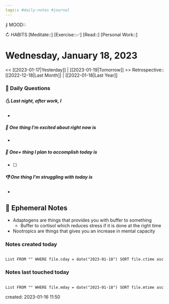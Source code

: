 ```yaml
---
tags:: #daily-notes #journal
---
```


⨑ MOOD::

↻ HABITS
[Meditate::]
[Exercise::✅]
[Read::]
[Personal Work::]

# Wednesday, January 18, 2023

<< [[2023-01-17|Yesterday]] | [[2023-01-19|Tomorrow]] >>
Retrospective:: [[2022-12-18|Last Month]] | [[2022-01-18|Last Year]]

### 📅 Daily Questions

##### 🌜 Last night, after work, I

-

##### 🙌 One thing I'm excited about right now is

-

##### 🚀 One+ thing I plan to accomplish today is

- [ ]

##### 👎 One thing I'm struggling with today is

-

## 📝 Ephemeral Notes

- Adaptogens are things that provides you with buffer to something
	- Buffer to cortisol which reduces stress if it is done at the right time
- Nootropics are things that gives you an increase in mental capacity

### Notes created today

```dataview

List FROM "" WHERE file.cday = date("2023-01-18") SORT file.ctime asc

```

### Notes last touched today

```dataview

List FROM "" WHERE file.mday = date("2023-01-18") SORT file.mtime asc

```

created: 2023-01-16 11:50

